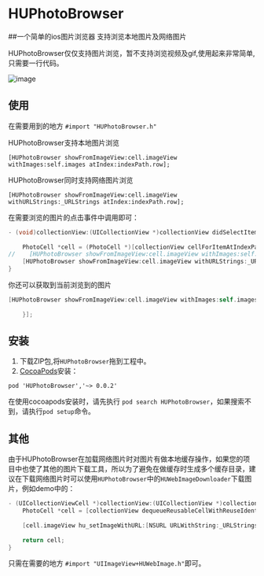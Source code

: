 # HUPhotoBrowser
##一个简单的ios图片浏览器 支持浏览本地图片及网络图片

HUPhotoBrowser仅仅支持图片浏览，暂不支持浏览视频及gif,使用起来非常简单,只需要一行代码。

![image](https://github.com/hujewelz/HUPhotoBrowser/blob/master/screenshot/demo.gif)

## 使用
在需要用到的地方 `#import "HUPhotoBrowser.h"`

HUPhotoBrowser支持本地图片浏览

	[HUPhotoBrowser showFromImageView:cell.imageView withImages:self.images atIndex:indexPath.row];

HUPhotoBrowser同时支持网络图片浏览

	[HUPhotoBrowser showFromImageView:cell.imageView withURLStrings:_URLStrings atIndex:indexPath.row];

在需要浏览的图片的点击事件中调用即可：
```Objective-C
- (void)collectionView:(UICollectionView *)collectionView didSelectItemAtIndexPath:(NSIndexPath *)indexPath {
    
    PhotoCell *cell = (PhotoCell *)[collectionView cellForItemAtIndexPath:indexPath];
//    [HUPhotoBrowser showFromImageView:cell.imageView withImages:self.images placeholderImage:nil atIndex:indexPath.row dismiss:nil];
    [HUPhotoBrowser showFromImageView:cell.imageView withURLStrings:_URLStrings atIndex:indexPath.row];
}
```

你还可以获取到当前浏览到的图片

```Objective-C
[HUPhotoBrowser showFromImageView:cell.imageView withImages:self.images placeholderImage:nil atIndex:indexPath.row dismiss:^(UIImage *image, NSInteger index) {
        
    }];
```
## 安装
1. 下载ZIP包,将`HUPhotoBrowser`拖到工程中。
2. [CocoaPods](https://cocoapods.org/)安装：
```
pod 'HUPhotoBrowser','~> 0.0.2' 
```

在使用cocoapods安装时，请先执行 `pod search HUPhotoBrowser`，如果搜索不到，请执行`pod setup`命令。

## 其他
由于HUPhotoBrowser在加载网络图片时对图片有做本地缓存操作，如果您的项目中也使了其他的图片下载工具，所以为了避免在做缓存时生成多个缓存目录，建议在下载网络图片时可以使用`HUPhotoBrowser`中的`HUWebImageDownloader`下载图片，例如demo中的：

```Objective-C
- (UICollectionViewCell *)collectionView:(UICollectionView *)collectionView cellForItemAtIndexPath:(NSIndexPath *)indexPath {
    PhotoCell *cell = [collectionView dequeueReusableCellWithReuseIdentifier:@"PhotoCell" forIndexPath:indexPath];
    
    [cell.imageView hu_setImageWithURL:[NSURL URLWithString:_URLStrings[indexPath.row]]];
    
    return cell;
}
```

只需在需要的地方 ` #import "UIImageView+HUWebImage.h" `即可。
